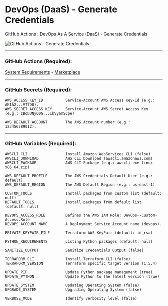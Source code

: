 # DevOps (DaaS) - Generate Credentials
GitHub Actions : DevOps As A Service (DaaS) - Generate Credentials

![GitHub Actions - Generate Credentials](https://github.com/emvaldes/generate-credentials/workflows/GitHub%20Actions%20-%20Generate%20Credentials/badge.svg)

---
### GitHub Actions (Required):

[System Requirements](https://github.com/emvaldes/system-requirements) -
[Marketplace](https://github.com/marketplace/actions/system-requirements)

---
### GitHub Secrets (Required):

```console
AWS_ACCESS_KEY_ID          Service-Account AWS Access Key-Id (e.g.: AKIA2...VT7DU).
AWS_SECRET_ACCESS_KEY      Service-Account AWS Secret Access Key (e.g.: zBqDUNyQ0G...IbVyamSCpe)

AWS_DEFAULT_ACCOUNT        The AWS Account number (e.g.: 123456789012).
```
---
### GitHub Variables (Required):

```console
AWSCLI_CLI                 Install Amazon WebServices CLI (false)
AWSCLI_DOWNLOAD            AWS CLI Download (awscli.amazonaws.com)
AWSCLI_PACKAGE             AWS CLI Package (e.g.: awscli-exe-linux-x86_64.zip)

AWS_DEFAULT_PROFILE        The AWS Credentials Default User (e.g.: default).
AWS_DEFAULT_REGION         The AWS Default Region (e.g.: us-east-1)
```

```console
CUSTOM_TOOLS               Install packages from custom list (default: null)
DEFAULT_TOOLS              Install packages from default list (default: null)

DEVOPS_ACCESS_ROLE         Defines the AWS IAM Role: DevOps--Custom-Access.Role
DEVOPS_ACCOUNT_NAME        A Deployment Service Account name (devops).

PRIVATE_KEYPAIR_FILE       Terraform AWS KeyPair (default: id_rsa)

PYTHON_REQUIREMENTS        Listing Python packages (default: null)

SANITIZE_OUTPUT            Sanitize Credentials Output (false)

TERRAFORM_CLI              Install Terraform CLI (false)
TERRAFORM_VERSION          Terraform specific target version (1.5.4)
```
```console
UPDATE_PIP                 Update Python package management (true)
UPDATE_PYTHON              Update Python to the latest version (true)

UPDATE_SYSTEM              Updating Operating System (false)
UPGRADE_SYSTEM             Upgrading Operating System (false)

VERBOSE_MODE               Identify verbosity level (false)
```
